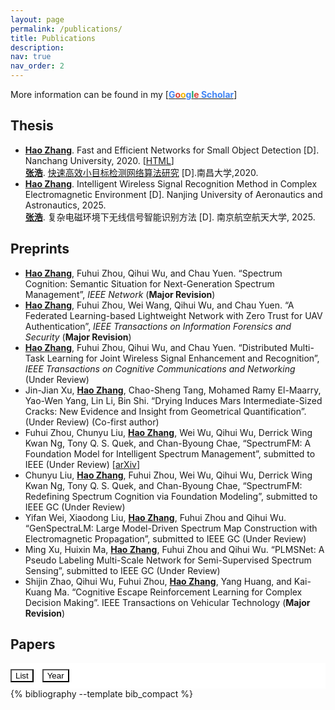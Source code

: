```yaml
---
layout: page
permalink: /publications/
title: Publications
description:  
nav: true
nav_order: 2
---
```


<!-- _pages/publications.md -->



<!-- Bibsearch Feature -->

<!-- {% include bib_search.liquid %} -->
More information can be found in my [[<b><font color="#4285F4">G</font><font color="#DB4437">o</font><font color="#F4B400">o</font><font color="#4285F4">g</font><font color="#0F9D58">l</font><font color="#DB4437">e</font> <font color="#4285F4">Scholar</font></b>](https://scholar.google.com.hk/citations?user=zs9DkEAAAAAJ)]

## Thesis
- <u><b>Hao Zhang</b></u>. Fast and Efficient Networks for Small Object Detection [D]. Nanchang University, 2020. [[HTML](https://kns.cnki.net/KCMS/detail/detail.aspx?dbname=CMFD202101&filename=1020056234.nh)] <br>
  <u><b>张浩</b></u>. [快速高效小目标检测网络算法研究](https://kns.cnki.net/KCMS/detail/detail.aspx?dbname=CMFD202101&filename=1020056234.nh) [D].南昌大学,2020.
- <u><b>Hao Zhang</b></u>. Intelligent Wireless Signal Recognition Method in Complex Electromagnetic Environment [D]. Nanjing University of Aeronautics and Astronautics, 2025. <br>
  <u><b>张浩</b></u>. 复杂电磁环境下无线信号智能识别方法 [D]. 南京航空航天大学, 2025.


## Preprints
- <u><b>Hao Zhang</b></u>, Fuhui Zhou, Qihui Wu, and Chau Yuen. “Spectrum Cognition: Semantic Situation for Next-Generation Spectrum Management”, *IEEE Network* (**Major Revision**)
- <u><b>Hao Zhang</b></u>, Fuhui Zhou, Wei Wang, Qihui Wu, and Chau Yuen. “A Federated Learning-based Lightweight Network with Zero Trust for UAV Authentication”, *IEEE Transactions on Information Forensics and Security* (**Major Revision**)
- <u><b>Hao Zhang</b></u>, Fuhui Zhou, Qihui Wu, and Chau Yuen. “Distributed Multi-Task Learning for Joint Wireless Signal Enhancement and Recognition”, *IEEE Transactions on Cognitive Communications and Networking* (Under Review)
- Jin-Jian Xu, <u><b>Hao Zhang</b></u>, Chao-Sheng Tang, Mohamed Ramy El-Maarry, Yao-Wen Yang, Lin Li, Bin Shi. “Drying Induces Mars Intermediate-Sized Cracks: New Evidence and Insight from Geometrical Quantification”. (Under Review) (Co-first author)
- Fuhui Zhou, Chunyu Liu, <u><b>Hao Zhang</b></u>, Wei Wu, Qihui Wu, Derrick Wing Kwan Ng, Tony Q. S. Quek, and Chan-Byoung Chae, “SpectrumFM: A Foundation Model for Intelligent Spectrum Management”, submitted to IEEE (Under Review) [[arXiv](https://arxiv.org/abs/2505.06256)]
- Chunyu Liu, <u><b>Hao Zhang</b></u>, Fuhui Zhou, Wei Wu, Qihui Wu, Derrick Wing Kwan Ng, Tony Q. S. Quek, and Chan-Byoung Chae, “SpectrumFM: Redefining Spectrum Cognition via Foundation Modeling”, submitted to IEEE GC (Under Review)
- Yifan Wei, Xiaodong Liu, <u><b>Hao Zhang</b></u>, Fuhui Zhou and Qihui Wu. “GenSpectraLM: Large Model-Driven Spectrum Map Construction with Electromagnetic Propagation”, submitted to IEEE GC (Under Review)
- Ming Xu, Huixin Ma, <u><b>Hao Zhang</b></u>, Fuhui Zhou and Qihui Wu. “PLMSNet: A Pseudo Labeling Multi-Scale Network for Semi-Supervised Spectrum Sensing”, submitted to IEEE GC (Under Review)
- Shijin Zhao, Qihui Wu, Fuhui Zhou, <u><b>Hao Zhang</b></u>, Yang Huang, and Kai-Kuang Ma. “Cognitive Escape Reinforcement Learning for Complex Decision Making”. IEEE Transactions on Vehicular Technology (**Major Revision**)


## Papers
<div class="bib-switch mb-4">
  <button onclick="switchBibStyle('compact')" id="btn-compact" class="btn btn-primary active">List</button>
  <button onclick="switchBibStyle('detailed')" id="btn-detailed" class="btn btn-outline-primary">Year</button>
</div>

<div id="bib-container">
  <div id="bib-compact" class="bib-content">
    <div class="publications">
      {% bibliography --template bib_compact %}
    </div>
  </div>

  <div id="bib-detailed" class="bib-content" style="display: none;">
    <div class="selected">
      {% bibliography --template bib --group_by year --order descending %}
    </div>
  </div>
</div>

<style>
  .bib-switch {
    position: sticky;
    top: 0;
    background-color: white;
    z-index: 1000;
    padding: 10px 0;
  }
  .bib-switch .btn {
    margin-right: 10px;
    top: 0;
    background-color: white;
    z-index: 1000;
  }
</style>

<script>
function switchBibStyle(style) {
  const compactDiv = document.getElementById('bib-compact');
  const detailedDiv = document.getElementById('bib-detailed');
  const compactBtn = document.getElementById('btn-compact');
  const detailedBtn = document.getElementById('btn-detailed');

  // Store current scroll position
  const scrollPosition = window.pageYOffset;

  if (style === 'compact') {
    compactDiv.style.display = 'block';
    detailedDiv.style.display = 'none';
    compactBtn.classList.remove('btn-outline-primary');
    compactBtn.classList.add('btn-primary');
    detailedBtn.classList.remove('btn-primary');
    detailedBtn.classList.add('btn-outline-primary');
  } else {
    compactDiv.style.display = 'none';
    detailedDiv.style.display = 'block';
    compactBtn.classList.remove('btn-primary');
    compactBtn.classList.add('btn-outline-primary');
    detailedBtn.classList.remove('btn-outline-primary');
    detailedBtn.classList.add('btn-primary');
  }

  // Restore scroll position after a short delay
  setTimeout(() => {
    window.scrollTo(0, scrollPosition);
  }, 10);
}

document.addEventListener('DOMContentLoaded', function() {
  const bibContainer = document.getElementById('bib-container');
  bibContainer.style.maxHeight = 'none';
});
</script>




